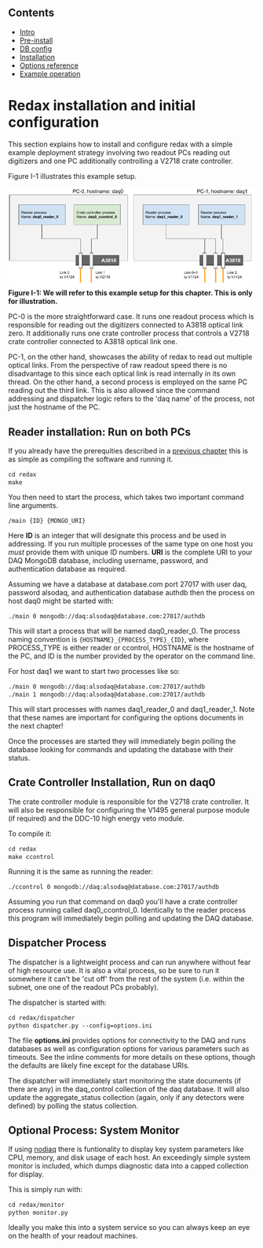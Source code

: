 ## Contents
* [Intro](index.md) 
* [Pre-install](prerequisites.md) 
* [DB config](databases.md) 
* [Installation](installation.md) 
* [Options reference](daq_options.md) 
* [Example operation](how_to_run.md)

# Redax installation and initial configuration
 
 This section explains how to install and configure redax with a simple example deployment strategy involving two readout 
 PCs reading out digitizers and one PC additionally controlling a V2718 crate controller. 
 
 Figure I-1 illustrates this example setup.
 
<img src="figures/installation_diagram.png" width="600">
<br>
<strong>Figure I-1: We will refer to this example setup for this chapter. This is only for illustration.</strong>
<br>

PC-0 is the more straightforward case. It runs one readout process which is responsible for reading out the digitizers 
connected to A3818 optical link zero. It additionally runs one crate controller process that controls a V2718 crate 
controller connected to A3818 optical link one. 

PC-1, on the other hand, showcases the ability of redax to read out multiple optical links. From the perspective 
of raw readout speed there is no disadvantage to this since each optical link is read internally in its own thread. 
On the other hand, a second process is employed on the same PC reading out the third link. This is also allowed since the 
command addressing and dispatcher logic refers to the 'daq name' of the process, not just the hostname of the PC. 

## Reader installation: Run on both PCs

If you already have the prerequities described in a [previous chapter](prerequisites.md) this is as simple as compiling the 
software and running it.

```
cd redax
make
```

You then need to start the process, which takes two important command line arguments. 

```
/main {ID} {MONGO_URI}
```

Here **ID** is an integer that will designate this process and be used in addressing. If you run multiple processes of 
the same type on one host you *must* provide them with unique ID numbers. **URI** is the complete URI to your DAQ 
MongoDB database, including username, password, and authentication database as required.

Assuming we have a database at database.com port 27017 with user daq, password alsodaq, and authentication database 
authdb then the process on host daq0 might be started with:

```
./main 0 mongodb://daq:alsodaq@database.com:27017/authdb
```

This will start a process that will be named daq0_reader_0. The process naming convention is 
`{HOSTNAME}_{PROCESS_TYPE}_{ID}`, where PROCESS_TYPE is either reader or ccontrol, HOSTNAME is the hostname of the PC, 
and ID is the number provided by the operator on the command line.

For host daq1 we want to start two processes like so:

``` 
./main 0 mongodb://daq:alsodaq@database.com:27017/authdb
./main 1 mongodb://daq:alsodaq@database.com:27017/authdb
```

This will start processes with names daq1_reader_0 and daq1_reader_1. Note that these names are important for configuring 
the options documents in the next chapter!

Once the processes are started they will immediately begin polling the database looking for commands and updating the 
database with their status. 

## Crate Controller Installation, Run on daq0

The crate controller module is responsible for the V2718 crate controller. It will also be responsible for configuring the 
V1495 general purpose module (if required) and the DDC-10 high energy veto module. 

To compile it:
```
cd redax
make ccontrol
```

Running it is the same as running the reader:
```
./ccontrol 0 mongodb://daq:alsodaq@database.com:27017/authdb
```

Assuming you run that command on daq0 you'll have a crate controller process running called daq0_ccontrol_0. Identically 
to the reader process this program will immediately begin polling and updating the DAQ database.

## Dispatcher Process

The dispatcher is a lightweight process and can run anywhere without fear of high resource use. It is also a vital process, 
so be sure to run it somewhere it can't be 'cut off' from the rest of the system (i.e. within the subnet, one one of the 
readout PCs probably). 

The dispatcher is started with:
```
cd redax/dispatcher
python dispatcher.py --config=options.ini
```

The file **options.ini** provides options for connectivity to the DAQ and runs databases as well as 
configuration options for various parameters such as timeouts. See the inline comments for more details on these options, 
though the defaults are likely fine except for the database URIs.

The dispatcher will immediately start monitoring the state documents (if there are any) in the daq_control collection of the 
daq database. It will also update the aggregate_status collection (again, only if any detectors were defined) by polling 
the status collection.

## Optional Process: System Monitor

If using [nodiaq](https://github.com/coderdj/nodiaq) there is funtionality to display key system parameters like CPU, 
memory, and disk usage of each host. An exceedingly simple system monitor is included, which dumps diagnostic data into 
a capped collection for display. 

This is simply run with:
```
cd redax/monitor
python monitor.py
```

Ideally you make this into a system service so you can always keep an eye on the health of your readout machines.
